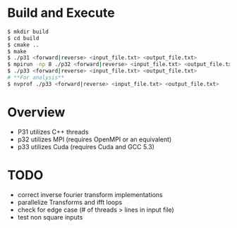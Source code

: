 # Build and Execute
```bash
$ mkdir build
$ cd build
$ cmake ..
$ make
$ ./p31 <forward|reverse> <input_file.txt> <output_file.txt>
$ mpirun -np 8 ./p32 <forward|reverse> <input_file.txt> <output_file.txt> 
$ ./p33 <forward|reverse> <input_file.txt> <output_file.txt>
# **For analysis**
$ nvprof ./p33 <forward|reverse> <input_file.txt> <output_file.txt>   

```

# Overview
- P31 utilizes C++ threads
- p32 utilizes MPI (requires OpenMPI or an equivalent)
- p33 utilizes Cuda (requires Cuda and GCC 5.3)

# TODO
- correct inverse fourier transform implementations
- parallelize Transforms and ifft loops
- check for edge case (# of threads > lines in input file)
- test non square inputs
